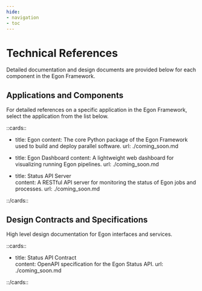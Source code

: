 ```yaml
---
hide:
- navigation
- toc
---
```


# Technical References

Detailed documentation and design documents are provided below for each component in the Egon Framework.

## Applications and Components

For detailed references on a specific application in the Egon Framework, select the application from the list below.

::cards::

- title: Egon
  content: The core Python package of the Egon Framework used to build and deploy parallel software.
  url: ./coming_soon.md

- title: Egon Dashboard
  content: A lightweight web dashboard for visualizing running Egon pipelines.
  url: ./coming_soon.md

- title: Status API Server  
  content: A RESTful API server for monitoring the status of Egon jobs and processes.
  url: ./coming_soon.md

::/cards::


## Design Contracts and Specifications

High level design documentation for Egon interfaces and services.

::cards::

- title: Status API Contract  
  content: OpenAPI specification for the Egon Status API.
  url: ./coming_soon.md

::/cards::